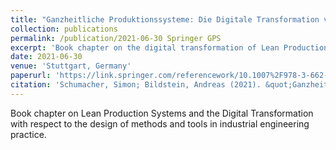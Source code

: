 ```yaml
---
title: "Ganzheitliche Produktionssysteme: Die Digitale Transformation von Methoden und Werkzeugen (under review)"
collection: publications
permalink: /publication/2021-06-30 Springer GPS
excerpt: 'Book chapter on the digital transformation of Lean Production Systems with focus on the design of methods and tools.'
date: 2021-06-30
venue: 'Stuttgart, Germany'
paperurl: 'https://link.springer.com/referencework/10.1007%2F978-3-662-45537-1'
citation: 'Schumacher, Simon; Bildstein, Andreas (2021). &quot;Ganzheitliche Produktionssysteme: Die Digitale Transformation von Methoden und Werkzeugen.&quot; <i>In: Ten Hompel, Michael; Vogel-Heuser, Birgit; Bauernhansl, Thomas (Eds.): Handbuch Industrie 4.0, Band 5, Springer Vieweg, Berlin, Heidelberg. 2021</i>.'
---
```

Book chapter on Lean Production Systems and the Digital Transformation with respect to the design of methods and tools in industrial engineering practice.
